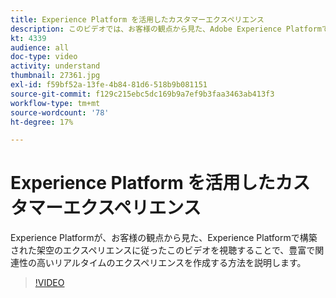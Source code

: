 ```yaml
---
title: Experience Platform を活用したカスタマーエクスペリエンス
description: このビデオでは、お客様の観点から見た、Adobe Experience Platformで構築された架空のエクスペリエンスについて説明します。 Experience Platformがリッチで関連性の高いリアルタイムのエクスペリエンスをどのように作成するかをご覧ください。
kt: 4339
audience: all
doc-type: video
activity: understand
thumbnail: 27361.jpg
exl-id: f59bf52a-13fe-4b84-81d6-518b9b081151
source-git-commit: f129c215ebc5dc169b9a7ef9b3faa3463ab413f3
workflow-type: tm+mt
source-wordcount: '78'
ht-degree: 17%

---
```


# Experience Platform を活用したカスタマーエクスペリエンス

Experience Platformが、お客様の観点から見た、Experience Platformで構築された架空のエクスペリエンスに従ったこのビデオを視聴することで、豊富で関連性の高いリアルタイムのエクスペリエンスを作成する方法を説明します。

>[!VIDEO](https://video.tv.adobe.com/v/27361?quality=12&learn=on)
